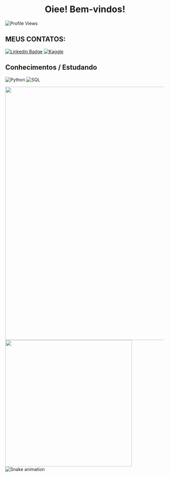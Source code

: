 <h1 align="center"> Oiee! Bem-vindos!</h1>

![Profile Views](https://estruyf-github.azurewebsites.net/api/VisitorHit?user=juliaeduarda-rg&repo=juliaeduarda-rg&countColor=darkgreen)


<h2>MEUS CONTATOS:</h2>

[![Linkedin Badge](https://img.shields.io/badge/LinkedIn-0077B5?style=for-the-badge&logo=linkedin&logoColor=white)](https://www.linkedin.com/in/julia--gomes/) 
[![Kaggle](https://img.shields.io/badge/kaggle-blue?style=for-the-badge)](https://www.kaggle.com/jliaeduarda)

<h2>Conhecimentos / Estudando </h2>

![Python](https://img.shields.io/badge/Python-14354C?style=for-the-badge&logo=python&logoColor=white)
![SQL](https://img.shields.io/badge/SQL-1C6758?style=for-the-badge)

  <img  align="left"  width="800px" src="https://github-readme-stats.vercel.app/api?username=juliaeduarda-rg&show_icons=true&theme=gruvbox_light"/>
  <img  align="left"  width="400px" src="https://github-readme-stats.vercel.app/api/top-langs/?username=juliaeduarda-rg&hide=shell&theme=gruvbox_light"/>


![Snake animation](https://github.com/juliaeduarda-rg/juliaeduarda-rg/blob/output/github-contribution-grid-snake.svg)

